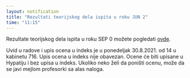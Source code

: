 ```yaml
---
layout: notification
title: "Rezultati teorijskog dela ispita u roku JUN 2"
time: "11:15"
---
```


Rezultate teorijskog dela ispita u roku SEP 0 možete pogledati [ovde](../../../ispiti/rezultati/teorija/sep0.pdf).

Uvid u radove i upis ocena u indeks je u ponedeljak 30.8.2021. od 14 u kabinetu 716. Upis ocena u indeks nije obavezan. Ocene će biti upisane u Hypatiju i bez upisa u indeks. Ukoliko neko želi da poništi ocenu, može da se javi mejlom profesorki sa alas naloga. 
